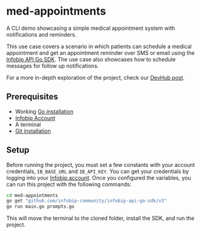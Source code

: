 # med-appointments

A CLI demo showcasing a simple medical appointment system with notifications and reminders.

This use case covers a scenario in which patients can schedule a medical appointment and get an appointment
reminder over SMS or email using the [Infobip API Go SDK](https://github.com/infobip-community/infobip-api-go-sdk). The use case also showcases how to schedule
messages for follow up notifications.

For a more in-depth exploration of the project, check our [DevHub post](infobip.com/developers).

## Prerequisites

* Working [Go installation](https://go.dev/doc/install)
* [Infobip Account](https://www.infobip.com/signup)
* A terminal
* [Git installation](https://git-scm.com/downloads)

## Setup

Before running the project, you must set a few constants with your account credentials, `IB_BASE_URL`
and `IB_API_KEY`.
You can get your credentials by logging into your [Infobip account](https://portal.infobip.com/login/).
Once you configured the variables, you can run this project with the following commands:

```bash
cd med-appointments
go get "github.com/infobip-community/infobip-api-go-sdk/v3"
go run main.go prompts.go
```

This will move the terminal to the cloned folder, install the SDK, and run the project.
